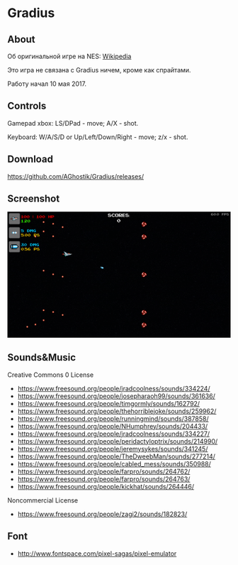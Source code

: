 ﻿Gradius
=====================

About
------------

Об оригинальной игре на NES: [Wikipedia](https://ru.wikipedia.org/wiki/Gradius)

Это игра не связана с Gradius ничем, кроме как спрайтами.

Работу начал 10 мая 2017.

Controls
------------

Gamepad xbox: LS/DPad - move; A/X - shot.

Keyboard: W/A/S/D or Up/Left/Down/Right - move; z/x - shot.

Download
------------

https://github.com/AGhostik/Gradius/releases/

Screenshot
------------

![game screenshot](https://raw.githubusercontent.com/AGhostik/Gradius/master/Screenshots/readmeScreen.png)

Sounds&Music
------------

Creative Commons 0 License

- https://www.freesound.org/people/jradcoolness/sounds/334224/
- https://www.freesound.org/people/josepharaoh99/sounds/361636/
- https://www.freesound.org/people/timgormly/sounds/162792/
- https://www.freesound.org/people/thehorriblejoke/sounds/259962/
- https://www.freesound.org/people/runningmind/sounds/387858/
- https://www.freesound.org/people/NHumphrey/sounds/204433/
- https://www.freesound.org/people/jradcoolness/sounds/334227/
- https://www.freesound.org/people/peridactyloptrix/sounds/214990/
- https://www.freesound.org/people/jeremysykes/sounds/341245/
- https://www.freesound.org/people/TheDweebMan/sounds/277214/
- https://www.freesound.org/people/cabled_mess/sounds/350988/
- https://www.freesound.org/people/farpro/sounds/264762/
- https://www.freesound.org/people/farpro/sounds/264763/
- https://www.freesound.org/people/kickhat/sounds/264446/

Noncommercial License

- https://www.freesound.org/people/zagi2/sounds/182823/

Font
------------

- http://www.fontspace.com/pixel-sagas/pixel-emulator